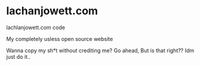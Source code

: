 # lachanjowett.com
lachlanjowett.com code


My completely usless open source website

Wanna copy my sh*t without crediting me? Go ahead, But is that right??
Idm just do it..
